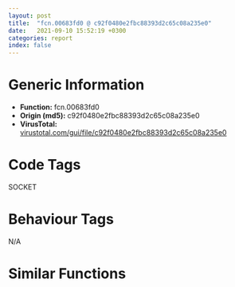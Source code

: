 ```yaml
---
layout: post
title:  "fcn.00683fd0 @ c92f0480e2fbc88393d2c65c08a235e0"
date:   2021-09-10 15:52:19 +0300
categories: report
index: false
---
```


# Generic Information
- **Function:** fcn.00683fd0
- **Origin (md5):** c92f0480e2fbc88393d2c65c08a235e0
- **VirusTotal:** [virustotal.com/gui/file/c92f0480e2fbc88393d2c65c08a235e0][virustotal_ref]

# Code Tags
<span class="tag" id="SOCKET">SOCKET</span>


# Behaviour Tags
<span class="bhv-tag" id="na">N/A</span>

# Similar Functions
<script type="text/javascript" src="https://www.gstatic.com/charts/loader.js"></script>
<script type="text/javascript">

    google.charts.load('current', {'packages':['corechart']});
    google.charts.setOnLoadCallback(drawChart);

    function drawChart() {
    var data = new google.visualization.DataTable();
        data.addColumn('number', 'X');
        data.addColumn('number', 'Y');
        data.addColumn({type: 'string', role: 'tooltip', 'p': {'html': true}});
        data.addColumn({'type': 'string', 'role': 'style'});
        
        data.addRows([
    [-132.4544677734375, 660.6087036132812, '<b><a href="/report/fcn.00683fd0@c92f0480e2fbc88393d2c65c08a235e0">fcn.00683fd0</a><br>@c92f0480e2fbc88393d2c65c08a235e0</b><br>push esi<br>push ebx<br>sub esp, 0x24<br>mov ebx, dword[esp+0x34]<br>mov esi, dword[esp+0x38]<br>cmp dword[ebx+8], 0xc<br>je 0x683fff<br>mov dword[esp+8], 0x45d<br>mov dword[esp+4], str.src_win_tcp.c<br>mov dword[esp], str.handle__type__UV_TCP<br>call fcn.006b2490<br>mov eax, dword[esi+0x3c]<br>cmp eax, 0xffffffff<br>je 0x684090<br>mov edx, dword[esi+0x20]<br>test edx, edx<br>js 0x68404b<br>lea edx, [ebx+0x90]<br>mov dword[esp+0x10], 4<br>mov dword[esp+8], 0x700b<br>mov dword[esp+4], 0xffff<br>mov dword[esp], eax<br>mov dword[esp+0xc], edx<br>call dword[sym.imp.WS2_32.dll_setsockopt]<br>sub esp, 0x14<br>test eax, eax<br>je 0x684150<br>mov eax, dword[esi+0x3c]<br>mov dword[esp], eax<br>call dword[sym.imp.WS2_32.dll_closesocket]<br>sub esp, 4<br>test byte[ebx+0x2d], 8<br>mov dword[esi+0x3c], 0xffffffff<br>jne 0x684182<br>mov eax, dword[ebx+0x3c]<br>test eax, eax<br>je 0x684101<br>sub eax, 1<br>mov edx, dword[ebx+0x2c]<br>test eax, eax<br>mov dword[ebx+0x3c], eax<br>jne 0x684089<br>test dl, 1<br>jne 0x684125<br>add esp, 0x24<br>pop ebx<br>pop esi<br>ret <br>mov eax, dword[ebx+0x2c]<br>test ah, 8<br>je 0x684068<br>mov edx, eax<br>and dh, 0xf7<br>sub dword[ebx+0x40], 1<br>mov dword[ebx+0x2c], edx<br>jne 0x684190<br>test al, 1<br>jne 0x6840d0<br>test al, 0x40<br>je 0x6840d0<br>mov edx, eax<br>and edx, 0xfffff7bf<br>test al, 0x20<br>mov dword[ebx+0x2c], edx<br>je 0x6840d0<br>mov eax, dword[ebx+4]<br>sub dword[eax+4], 1<br>nop <br>lea esi, [esi]<br>mov ecx, dword[ebx+0x88]<br>test ecx, ecx<br>je 0x684068<br>mov eax, dword[esi+0x20]<br>mov dword[esp], eax<br>call fcn.0068fff0<br>mov esi, dword[ebx+0x88]<br>mov dword[esp], eax<br>call fcn.0066e3a0<br>mov dword[esp], ebx<br>mov dword[esp+4], eax<br>call esi<br>jmp 0x684068<br>mov dword[esp+8], 0x485<br>mov dword[esp+4], str.src_win_tcp.c<br>mov dword[esp], str.handle-_reqs_pending___0<br>call fcn.006b2490<br>mov eax, dword[ebx+0x3c]<br>jmp 0x684073<br>test dl, 8<br>jne 0x684089<br>mov eax, dword[esp+0x30]<br>or edx, 8<br>mov dword[ebx+0x2c], edx<br>mov eax, dword[eax+0x2c]<br>mov dword[ebx+0x28], eax<br>mov eax, dword[esp+0x30]<br>mov dword[eax+0x2c], ebx<br>add esp, 0x24<br>pop ebx<br>pop esi<br>ret <br>mov eax, dword[ebx+0xa0]<br>mov dword[esi+0x168], eax<br>mov eax, dword[ebx+0x88]<br>mov dword[ebx+0xa0], esi<br>test eax, eax<br>je 0x684068<br>mov dword[esp+4], 0<br>mov dword[esp], ebx<br>call eax<br>jmp 0x684068<br>mov edx, esi<br>mov eax, ebx<br>call fcn.00681ac0<br>jmp 0x684068<br>jns 0x6840d0<br>mov dword[esp+8], 0x466<br>mov dword[esp+4], str.src_win_tcp.c<br>mov dword[esp], str.(handle)-_activecnt__=_0<br>call fcn.006b2490<br>jmp 0x6840d0<br><eoc> ', 'point { fill-color: #e0440e; }'],
[132.454345703125, -660.6087036132812, '<b><a href="/report/fcn.006838c0@c92f0480e2fbc88393d2c65c08a235e0">fcn.006838c0</a><br>@c92f0480e2fbc88393d2c65c08a235e0</b><br>push edi<br>push esi<br>push ebx<br>sub esp, 0x40<br>mov ebx, dword[esp+0x54]<br>mov esi, dword[esp+0x58]<br>cmp dword[ebx+8], 0xc<br>je 0x6838f0<br>mov dword[esp+8], 0x3b5<br>mov dword[esp+4], str.src_win_tcp.c<br>mov dword[esp], str.handle__type__UV_TCP<br>call fcn.006b2490<br>mov edx, dword[ebx+0x2c]<br>mov ecx, dword[esi+0x20]<br>mov eax, edx<br>and eax, 0xfffdffff<br>test ecx, ecx<br>mov dword[ebx+0x2c], eax<br>js 0x683a85<br>test edx, 0x80000<br>je 0x683a12<br>lea esi, [esp+0x38]<br>lea edi, [esp+0x34]<br>jmp 0x6839d9<br>mov dword[esp+4], 0<br>mov dword[esp], 0<br>call fcn.0066b590<br>mov dword[esp+8], esi<br>mov dword[esp+0x3c], edx<br>mov dword[esp+0x38], eax<br>mov dword[esp+4], 0x10000<br>mov dword[esp], ebx<br>call dword[ebx+0x34]<br>mov edx, dword[esp+0x3c]<br>test edx, edx<br>je 0x683b92<br>mov eax, dword[esp+0x38]<br>test eax, eax<br>je 0x683b92<br>lea eax, [esp+0x30]<br>mov dword[esp+0x18], 0<br>mov dword[esp+0x14], 0<br>mov dword[esp+0x10], edi<br>mov dword[esp+8], 1<br>mov dword[esp+0xc], eax<br>mov dword[esp+4], esi<br>mov eax, dword[ebx+0x90]<br>mov dword[esp+0x34], 0<br>mov dword[esp], eax<br>call dword[sym.imp.WS2_32.dll_WSARecv]<br>sub esp, 0x1c<br>cmp eax, 0xffffffff<br>je 0x683bd1<br>mov eax, dword[esp+0x30]<br>test eax, eax<br>je 0x683c00<br>mov dword[esp+4], eax<br>mov dword[esp+8], esi<br>mov dword[esp], ebx<br>call dword[ebx+0x38]<br>mov eax, dword[esp+0x30]<br>cmp dword[esp+0x38], eax<br>mov eax, dword[ebx+0x2c]<br>ja 0x6839e2<br>test ah, 1<br>jne 0x683921<br>and eax, 0x20100<br>cmp eax, 0x100<br>je 0x683a4f<br>mov eax, dword[ebx+0x3c]<br>test eax, eax<br>je 0x683a61<br>sub eax, 1<br>mov edx, dword[ebx+0x2c]<br>test eax, eax<br>mov dword[ebx+0x3c], eax<br>jne 0x683a0b<br>test dl, 1<br>jne 0x683b30<br>add esp, 0x40<br>pop ebx<br>pop esi<br>pop edi<br>ret <br>mov ecx, dword[esi+0x24]<br>lea edi, [ebx+0x98]<br>test ecx, ecx<br>je 0x683c70<br>mov dword[esp+8], edi<br>mov dword[esp+4], ecx<br>mov dword[esp], ebx<br>call dword[ebx+0x38]<br>mov eax, dword[ebx+0x98]<br>cmp dword[esi+0x24], eax<br>mov eax, dword[ebx+0x2c]<br>jae 0x683914<br>and eax, 0x20100<br>cmp eax, 0x100<br>jne 0x6839ee<br>mov eax, dword[esp+0x50]<br>mov edx, ebx<br>call fcn.00681e40<br>mov eax, dword[ebx+0x3c]<br>test eax, eax<br>jne 0x6839f5<br>mov dword[esp+8], 0x42b<br>mov dword[esp+4], str.src_win_tcp.c<br>mov dword[esp], str.handle-_reqs_pending___0<br>call fcn.006b2490<br>mov eax, dword[ebx+0x3c]<br>jmp 0x6839f5<br>mov eax, edx<br>and eax, 0x80100<br>cmp eax, 0x80000<br>je 0x6839ee<br>mov ecx, edx<br>and ecx, 0xfffdfeff<br>sub dword[ebx+0x40], 1<br>mov dword[ebx+0x2c], ecx<br>je 0x683b60<br>jns 0x683acd<br>mov dword[esp+8], 0x3be<br>mov dword[esp+4], str.src_win_tcp.c<br>mov dword[esp], str.(handle)-_activecnt__=_0<br>call fcn.006b2490<br>mov ecx, dword[ebx+0x2c]<br>and ecx, 0x80000<br>jne 0x683bb0<br>mov eax, dword[ebx+0x98]<br>mov edx, dword[ebx+0x9c]<br>mov dword[esp+0x38], eax<br>mov dword[esp+0x3c], edx<br>mov eax, dword[esi+0x20]<br>mov dword[esp], eax<br>call fcn.0068fff0<br>mov edx, 0x2746<br>cmp eax, 0x2745<br>mov esi, dword[ebx+0x38]<br>cmove eax, edx<br>mov dword[esp], eax<br>call fcn.0066e3a0<br>lea edx, [esp+0x38]<br>mov dword[esp+4], eax<br>mov dword[esp], ebx<br>mov dword[esp+8], edx<br>call esi<br>jmp 0x6839ee<br>test dl, 8<br>jne 0x683a0b<br>mov eax, dword[esp+0x50]<br>or edx, 8<br>mov dword[ebx+0x2c], edx<br>mov eax, dword[eax+0x2c]<br>mov dword[ebx+0x28], eax<br>mov eax, dword[esp+0x50]<br>mov dword[eax+0x2c], ebx<br>add esp, 0x40<br>pop ebx<br>pop esi<br>pop edi<br>ret <br>test dl, 1<br>jne 0x683acd<br>test dl, 0x40<br>je 0x683acd<br>mov ecx, edx<br>and ecx, 0xfffdfebf<br>and edx, 0x20<br>mov dword[ebx+0x2c], ecx<br>je 0x683acd<br>mov eax, dword[ebx+4]<br>sub dword[eax+4], 1<br>jmp 0x683acd<br>mov dword[esp+8], esi<br>mov dword[esp+4], 0xfffff024<br>mov dword[esp], ebx<br>call dword[ebx+0x38]<br>mov eax, dword[ebx+0x2c]<br>jmp 0x6839e2<br>mov dword[esp+4], 0<br>mov dword[esp], 0<br>call fcn.0066b590<br>mov dword[esp+0x38], eax<br>mov dword[esp+0x3c], edx<br>jmp 0x683aed<br>call dword[sym.imp.WS2_32.dll_WSAGetLastError]<br>cmp eax, 0x2733<br>jne 0x683ce0<br>mov dword[esp+8], esi<br>mov dword[esp+4], 0<br>mov dword[esp], ebx<br>call dword[ebx+0x38]<br>mov eax, dword[ebx+0x2c]<br>jmp 0x6839e2<br>mov edx, dword[ebx+0x2c]<br>mov eax, edx<br>and ah, 0x7e<br>sub dword[ebx+0x40], 1<br>mov dword[ebx+0x2c], eax<br>jne 0x683c33<br>test dl, 1<br>jne 0x683c51<br>test dl, 0x40<br>je 0x683c51<br>mov eax, edx<br>and eax, 0xffff7ebf<br>and edx, 0x20<br>mov dword[ebx+0x2c], eax<br>je 0x683c51<br>mov eax, dword[ebx+4]<br>sub dword[eax+4], 1<br>jmp 0x683c51<br>jns 0x683c51<br>mov dword[esp+8], 0x406<br>mov dword[esp+4], str.src_win_tcp.c<br>mov dword[esp], str.(handle)-_activecnt__=_0<br>call fcn.006b2490<br>mov dword[esp+8], esi<br>mov dword[esp+4], 0xfffff001<br>mov dword[esp], ebx<br>call dword[ebx+0x38]<br>mov eax, dword[ebx+0x2c]<br>jmp 0x6839e2<br>test dh, 1<br>je 0x683cb0<br>mov eax, edx<br>and eax, 0xfffdfeff<br>sub dword[ebx+0x40], 1<br>mov dword[ebx+0x2c], eax<br>jne 0x683d3f<br>test dl, 1<br>jne 0x683cb0<br>test dl, 0x40<br>je 0x683cb0<br>mov eax, edx<br>and eax, 0xfffdfebf<br>and edx, 0x20<br>mov dword[ebx+0x2c], eax<br>je 0x683cb0<br>mov edx, dword[ebx+4]<br>sub dword[edx+4], 1<br>lea esi, [esi]<br>and ah, 0x7f<br>mov dword[esp+0x3c], 0<br>mov dword[esp+0x38], 0<br>mov dword[ebx+0x2c], eax<br>mov dword[esp+8], edi<br>mov dword[esp+4], 0xfffff001<br>mov dword[esp], ebx<br>call dword[ebx+0x38]<br>mov eax, dword[ebx+0x2c]<br>jmp 0x6839e2<br>mov ecx, dword[ebx+0x2c]<br>mov edx, ecx<br>and dh, 0xfe<br>sub dword[ebx+0x40], 1<br>mov dword[ebx+0x2c], edx<br>jne 0x683d69<br>test cl, 1<br>jne 0x683d12<br>test cl, 0x40<br>je 0x683d12<br>mov edx, ecx<br>and edx, 0xfffffebf<br>and ecx, 0x20<br>mov dword[ebx+0x2c], edx<br>je 0x683d12<br>mov edx, dword[ebx+4]<br>sub dword[edx+4], 1<br>cmp eax, 0x2745<br>mov edx, 0x2746<br>mov edi, dword[ebx+0x38]<br>cmove eax, edx<br>mov dword[esp], eax<br>call fcn.0066e3a0<br>mov dword[esp+8], esi<br>mov dword[esp+4], eax<br>mov dword[esp], ebx<br>call edi<br>mov eax, dword[ebx+0x2c]<br>jmp 0x6839e2<br>jns 0x683cb0<br>mov dword[esp+8], 0x3df<br>mov dword[esp+4], str.src_win_tcp.c<br>mov dword[esp], str.(handle)-_activecnt__=_0<br>call fcn.006b2490<br>mov eax, dword[ebx+0x2c]<br>jmp 0x683cb0<br>jns 0x683d12<br>mov dword[esp+8], 0x413<br>mov dword[esp+4], str.src_win_tcp.c<br>mov dword[esp], str.(handle)-_activecnt__=_0<br>mov dword[esp+0x2c], eax<br>call fcn.006b2490<br>mov eax, dword[esp+0x2c]<br>jmp 0x683d12<br><eoc> ', 'null'],

        ]);

    var options = {
        title: 'Similarity Plot',
        legend: 'none',
        colors: ['#dedbd9', '#e6693e', '#ec8f6e', '#f3b49f', '#f6c7b6'],
        tooltip: {isHtml: true, trigger: 'both'},
        explorer: {
        actions: ["dragToZoom", "rightClickToReset"],
        },
        chartArea: {
        width: '80%',
        height: '80%'
        },
        width: '100%',
        height: '100%'
    };

    var chart = new google.visualization.ScatterChart(document.getElementById('chart_div'));

    chart.draw(data, options);
    }
    
</script>


<div id="chart_div" style="width: 100%px; height: 100%;"></div>

# Disassembled Code
{% highlight nasm %}

push esi
push ebx
sub esp, 0x24
mov ebx, dword[esp+0x34]
mov esi, dword[esp+0x38]
cmp dword[ebx+8], 0xc
je 0x683fff
mov dword[esp+8], 0x45d
mov dword[esp+4], str.src_win_tcp.c
mov dword[esp], str.handle__type__UV_TCP
call fcn.006b2490
mov eax, dword[esi+0x3c]
cmp eax, 0xffffffff
je 0x684090
mov edx, dword[esi+0x20]
test edx, edx
js 0x68404b
lea edx, [ebx+0x90]
mov dword[esp+0x10], 4
mov dword[esp+8], 0x700b
mov dword[esp+4], 0xffff
mov dword[esp], eax
mov dword[esp+0xc], edx
call dword[sym.imp.WS2_32.dll_setsockopt]
sub esp, 0x14
test eax, eax
je 0x684150
mov eax, dword[esi+0x3c]
mov dword[esp], eax
call dword[sym.imp.WS2_32.dll_closesocket]
sub esp, 4
test byte[ebx+0x2d], 8
mov dword[esi+0x3c], 0xffffffff
jne 0x684182
mov eax, dword[ebx+0x3c]
test eax, eax
je 0x684101
sub eax, 1
mov edx, dword[ebx+0x2c]
test eax, eax
mov dword[ebx+0x3c], eax
jne 0x684089
test dl, 1
jne 0x684125
add esp, 0x24
pop ebx
pop esi
ret
mov eax, dword[ebx+0x2c]
test ah, 8
je 0x684068
mov edx, eax
and dh, 0xf7
sub dword[ebx+0x40], 1
mov dword[ebx+0x2c], edx
jne 0x684190
test al, 1
jne 0x6840d0
test al, 0x40
je 0x6840d0
mov edx, eax
and edx, 0xfffff7bf
test al, 0x20
mov dword[ebx+0x2c], edx
je 0x6840d0
mov eax, dword[ebx+4]
sub dword[eax+4], 1
nop
lea esi, [esi]
mov ecx, dword[ebx+0x88]
test ecx, ecx
je 0x684068
mov eax, dword[esi+0x20]
mov dword[esp], eax
call fcn.0068fff0
mov esi, dword[ebx+0x88]
mov dword[esp], eax
call fcn.0066e3a0
mov dword[esp], ebx
mov dword[esp+4], eax
call esi
jmp 0x684068
mov dword[esp+8], 0x485
mov dword[esp+4], str.src_win_tcp.c
mov dword[esp], str.handle-_reqs_pending___0
call fcn.006b2490
mov eax, dword[ebx+0x3c]
jmp 0x684073
test dl, 8
jne 0x684089
mov eax, dword[esp+0x30]
or edx, 8
mov dword[ebx+0x2c], edx
mov eax, dword[eax+0x2c]
mov dword[ebx+0x28], eax
mov eax, dword[esp+0x30]
mov dword[eax+0x2c], ebx
add esp, 0x24
pop ebx
pop esi
ret
mov eax, dword[ebx+0xa0]
mov dword[esi+0x168], eax
mov eax, dword[ebx+0x88]
mov dword[ebx+0xa0], esi
test eax, eax
je 0x684068
mov dword[esp+4], 0
mov dword[esp], ebx
call eax
jmp 0x684068
mov edx, esi
mov eax, ebx
call fcn.00681ac0
jmp 0x684068
jns 0x6840d0
mov dword[esp+8], 0x466
mov dword[esp+4], str.src_win_tcp.c
mov dword[esp], str.(handle)-_activecnt__=_0
call fcn.006b2490
jmp 0x6840d0

{% endhighlight %}

[virustotal_ref]: https://www.virustotal.com/gui/file/c92f0480e2fbc88393d2c65c08a235e0